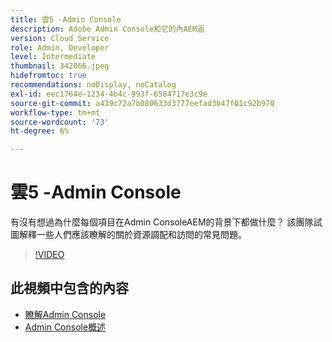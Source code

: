```yaml
---
title: 雲5 -Admin Console
description: Adobe Admin Console和它的內AEM涵
version: Cloud Service
role: Admin, Developer
level: Intermediate
thumbnail: 342866.jpeg
hidefromtoc: true
recommendations: noDisplay, noCatalog
exl-id: eec1764e-1234-4b4c-993f-6584717e3c9e
source-git-commit: a439c72a7b080633d3777eefad3b47f01c92b970
workflow-type: tm+mt
source-wordcount: '73'
ht-degree: 6%

---
```


# 雲5 -Admin Console

有沒有想過為什麼每個項目在Admin ConsoleAEM的背景下都做什麼？ 該團隊試圖解釋一些人們應該瞭解的關於資源調配和訪問的常見問題。

>[!VIDEO](https://video.tv.adobe.com/v/342866?quality=12&learn=on)

## 此視頻中包含的內容

+ [瞭解Admin Console](https://experienceleague.adobe.com/docs/experience-manager-cloud-service/content/onboarding/onboarding-concepts/admin-console.html)
+ [Admin Console概述](https://helpx.adobe.com/tw/enterprise/using/admin-console.html)
